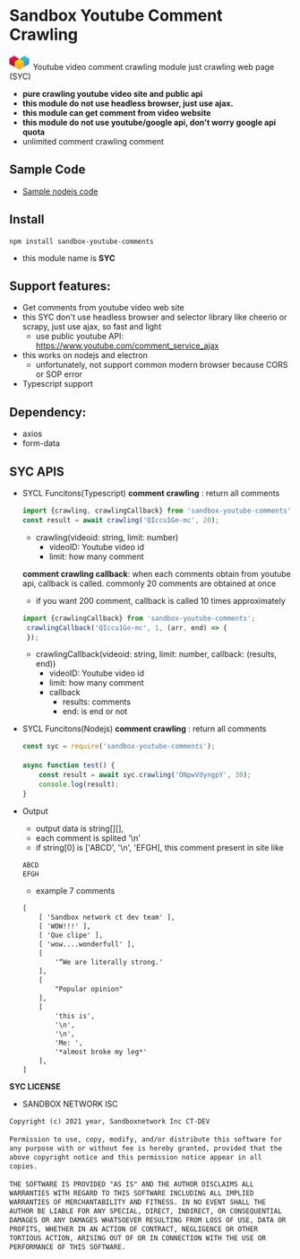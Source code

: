 # Sandbox Youtube Comment Crawling
![alt text](https://raw.githubusercontent.com/jisueo/sycl-sample/master/sd_min.png) Youtube video comment crawling module just crawling web page (SYC)

* **pure crawling youtube video site and public api**
* **this module do not use headless browser, just use ajax.**
* **this module can get comment from video website**
* **this module do not use youtube/google api, don't worry google api quota**
* unlimited comment crawling comment

**Sample Code**
-

- [Sample nodejs code](https://github.com/jisueo/sycl-sample)

**Install**
-
```
npm install sandbox-youtube-comments
```
- this module name is **SYC**

**Support features:**
-

- Get comments from youtube video web site
- this SYC don't use headless browser and selector library like cheerio or scrapy, just use ajax, so fast and light
    - use public youtube API: https://www.youtube.com/comment_service_ajax
- this works on nodejs and electron
    - unfortunately, not support common modern browser because CORS or SOP error
- Typescript support

**Dependency:**
-
- axios
- form-data

**SYC APIS**
-
* SYCL Funcitons(Typescript)
    **comment crawling** : return all comments
    ```ts
    import {crawling, crawlingCallback} from 'sandbox-youtube-comments';
    const result = await crawling('QIccu1Ge-mc', 20);
    ```
    - crawling(videoid: string, limit: number)
        - videoID: Youtube video id
        - limit: how many comment

    **comment crawling callback**: when each comments obtain from youtube api, callback is called. commonly 20 comments are obtained at once  
    - if you want 200 comment, callback is called 10 times approximately 
    ```ts
    import {crawlingCallback} from 'sandbox-youtube-comments';
     crawlingCallback('QIccu1Ge-mc', 1, (arr, end) => {
     });
    ```
    - crawlingCallback(videoid: string, limit: number, callback: (results, end))
        - videoID: Youtube video id
        - limit: how many comment
        - callback
            - results: comments
            - end: is end or not

* SYCL Funcitons(Nodejs)
 **comment crawling** : return all comments
    ```js
    const syc = require('sandbox-youtube-comments');

    async function test() {
        const result = await syc.crawling('ONpwVdyngpY', 30);
        console.log(result);    
    }
    ```
* Output
    - output data is string[][], 
    - each comment is splited '\n'
    - if string[0] is ['ABCD', '\n', 'EFGH], this comment present in site like
    ```
    ABCD
    EFGH
    ```

    - example 7 comments
    ```
    [
        [ 'Sandbox network ct dev team' ],
        [ 'WOW!!!' ],
        [ 'Que clipe' ],
        [ 'wow....wonderfull' ],
        [
            '“We are literally strong.'
        ],
        [
            "Popular opinion"
        ],
        [
            'this is',
            '\n',
            '\n',
            'Me: ',
            '*almost broke my leg*'
        ],
    ]
    ```
   
**SYC LICENSE**
- SANDBOX NETWORK ISC
```
Copyright (c) 2021 year, Sandboxnetwork Inc CT-DEV

Permission to use, copy, modify, and/or distribute this software for any purpose with or without fee is hereby granted, provided that the above copyright notice and this permission notice appear in all copies.

THE SOFTWARE IS PROVIDED "AS IS" AND THE AUTHOR DISCLAIMS ALL WARRANTIES WITH REGARD TO THIS SOFTWARE INCLUDING ALL IMPLIED WARRANTIES OF MERCHANTABILITY AND FITNESS. IN NO EVENT SHALL THE AUTHOR BE LIABLE FOR ANY SPECIAL, DIRECT, INDIRECT, OR CONSEQUENTIAL DAMAGES OR ANY DAMAGES WHATSOEVER RESULTING FROM LOSS OF USE, DATA OR PROFITS, WHETHER IN AN ACTION OF CONTRACT, NEGLIGENCE OR OTHER TORTIOUS ACTION, ARISING OUT OF OR IN CONNECTION WITH THE USE OR PERFORMANCE OF THIS SOFTWARE.
```